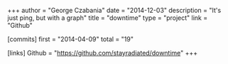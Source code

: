 +++
author = "George Czabania"
date = "2014-12-03"
description = "It's just ping, but with a graph"
title = "downtime"
type = "project"
link = "Github"

[commits]
  first = "2014-04-09"
  total = "19"

[links]
  Github = "https://github.com/stayradiated/downtime"
+++

